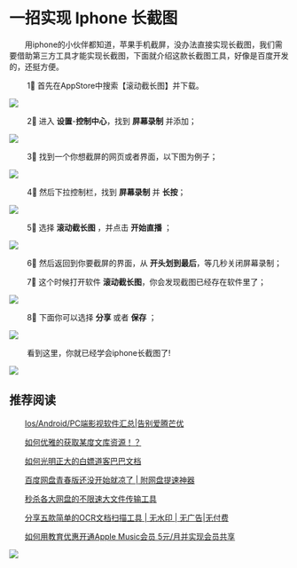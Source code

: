 <!--
 * @Author: your name
 * @Date: 2022-01-30 14:11:45
 * @LastEditTime: 2022-01-30 15:07:03
 * @LastEditors: Please set LastEditors
 * @Description: 打开koroFileHeader查看配置 进行设置: https://github.com/OBKoro1/koro1FileHeader/wiki/%E9%85%8D%E7%BD%AE
 * @FilePath: /Code/Markdown 源代码/2022.01.30 iphone 长截图/ iphone 长截图.md
-->


# 一招实现 Iphone 长截图

&emsp;&emsp;用iphone的小伙伴都知道，苹果手机截屏，没办法直接实现长截图，我们需要借助第三方工具才能实现长截图，下面就介绍这款长截图工具，好像是百度开发的，还挺方便。



&emsp;&emsp; 1⃣️ 首先在AppStore中搜索【滚动截长图】并下载。

![](https://mmbiz.qpic.cn/sz_mmbiz_png/WefE7OF5zK90gboa3KpjYWgrYI5ae9qtDXBUA3iaIclkUbRzqd3ffVL0Klpm9ySAXn6a6VOEYJvB7icg7UeQTO8g/0?wx_fmt=png)

&emsp;&emsp; 2⃣️ 进入 **设置**-**控制中心**，找到 **屏幕录制** 并添加；

![](https://mmbiz.qpic.cn/sz_mmbiz_png/WefE7OF5zK90gboa3KpjYWgrYI5ae9qtvCqYTnBLdnwNVBlWiaV3lbc0icmhV4pteiaGC97WRSjIml4t2Xb6XFASQ/0?wx_fmt=png)

&emsp;&emsp; 3⃣️ 找到一个你想截屏的网页或者界面，以下图为例子；

![](https://mmbiz.qpic.cn/sz_mmbiz_png/WefE7OF5zK90gboa3KpjYWgrYI5ae9qtIDZtzSNIaa5JkVDgRN9NQ9LtwYkvNd3iaP2FNnF4iaaoict8IKZGiaFVPg/0?wx_fmt=png)

&emsp;&emsp; 4⃣️ 然后下拉控制栏，找到 **屏幕录制** 并 **长按**；

![](https://mmbiz.qpic.cn/sz_mmbiz_png/WefE7OF5zK90gboa3KpjYWgrYI5ae9qtMjOXd7lAwicqsYyS4fHG9LePMnmVPwdY2zAZRVMCeqtWLA5m8vCDC4w/0?wx_fmt=png)

&emsp;&emsp; 5⃣️ 选择 **滚动截长图** ，并点击 **开始直播** ；

![](https://mmbiz.qpic.cn/sz_mmbiz_png/WefE7OF5zK90gboa3KpjYWgrYI5ae9qt48OvT7qH44fv52JiajfEwTryIurMsKbODHxbvluabjyRHCiaKB23URJw/0?wx_fmt=png)

&emsp;&emsp; 6⃣️ 然后返回到你要截屏的界面，从 **开头划到最后**，等几秒关闭屏幕录制；

&emsp;&emsp; 7⃣️ 这个时候打开软件 **滚动截长图**，你会发现截图已经存在软件里了；

![](https://mmbiz.qpic.cn/sz_mmbiz_png/WefE7OF5zK90gboa3KpjYWgrYI5ae9qtkXsww8R5IEc1R3o4z2EgXBL8gxNS8ia2ErDHL5El11iaYkWdNXYsHaTw/0?wx_fmt=png)

&emsp;&emsp; 8⃣️ 下面你可以选择 **分享** 或者 **保存** ；

![](https://mmbiz.qpic.cn/sz_mmbiz_png/WefE7OF5zK90gboa3KpjYWgrYI5ae9qtiaaPDLUz3aZv7swcAQvV31TCd6Sfyww1pTmJ13I37IMx0SrSRAyvv3Q/0?wx_fmt=png)

&emsp;&emsp; 看到这里，你就已经学会iphone长截图了!


![](https://mmbiz.qpic.cn/sz_mmbiz_png/WefE7OF5zK9m9wbpQHiarJ1Zbt1eyKDfWEUmt6YHowBicSb5fIpr9q5AvWvK6xqJEDTs4vxqLicCeCg2sJiaZh7Ofg/0?wx_fmt=png)



## 推荐阅读



&emsp;&emsp;[Ios/Android/PC端影视软件汇总|告别爱腾芒优](https://mp.weixin.qq.com/s?__biz=MzU1ODcwMDAwMw==&mid=2247487194&idx=1&sn=0293522f4f58c813b888a343ab752133&chksm=fc23ca56cb544340b3bbed77ff8cede1e4b34078e76d8cab098259be676d987871f5827deaa8&token=1719314948&lang=zh_CN#rd)


&emsp;&emsp;[如何优雅的获取某度文库资源！？](https://mp.weixin.qq.com/s?__biz=MzU1ODcwMDAwMw==&mid=2247487071&idx=1&sn=76ac1bc10433f746515162c783bcfeb9&chksm=fc23cad3cb5443c52ca979adc3c536edfc7a5176065cd11e4ad1026119a26972edd45f4f0bb5&token=1563072136&lang=zh_CN#rd)

&emsp;&emsp;[如何光明正大的白嫖道客巴巴文档](https://mp.weixin.qq.com/s?__biz=MzU1ODcwMDAwMw==&mid=2247487094&idx=1&sn=769c5cd532d961ea6b9265d8d137a7ad&chksm=fc23cafacb5443ec82deeb15afa7777a8cca41bab91c204044c85cb91fa9931a6150d5a5fb3a&token=1719314948&lang=zh_CN#rd)

&emsp;&emsp;[百度网盘青春版还没开始就凉了 | 附网盘提速神器](https://mp.weixin.qq.com/s?__biz=MzU1ODcwMDAwMw==&mid=2247486955&idx=1&sn=9850555c2872764ffe7a3c8eafa9a5a0&chksm=fc23c967cb544071b79194e8cebcfa68e0bc8b214c4ec4400e884751b95273ff0d0d34688db2&token=1563072136&lang=zh_CN#rd)

&emsp;&emsp;[秒杀各大网盘的不限速大文件传输工具](https://mp.weixin.qq.com/s?__biz=MzU1ODcwMDAwMw==&mid=2247487122&idx=1&sn=65ebf73f7218b481eaf8a7075e593c61&chksm=fc23ca1ecb544308fa362e5b0d224cfac61c893f7af7230c95d813ed55e83ac3810506a7624a&token=1719314948&lang=zh_CN#rd)

&emsp;&emsp;[分享五款简单的OCR文档扫描工具 | 无水印 | 无广告|无付费](https://mp.weixin.qq.com/s?__biz=MzU1ODcwMDAwMw==&mid=2247486805&idx=1&sn=2e4e481760a733c1ec10af7e1ba97496&chksm=fc23c9d9cb5440cfb705532f2b9aea836475624cfe3294baf08679938dda7c573d3e5623bfb2&token=1563072136&lang=zh_CN#rd)

&emsp;&emsp;[如何用教育优惠开通Apple Music会员 5元/月并实现会员共享](https://mp.weixin.qq.com/s?__biz=MzU1ODcwMDAwMw==&mid=2247486916&idx=1&sn=c53881d2ed09264f6342ad3772bf6c93&chksm=fc23c948cb54405e9034b5fa8b815f45afb3464d095ab81e5da8aec116f2c0a3a357b0866b89&token=1563072136&lang=zh_CN#rd)


![](https://mmbiz.qpic.cn/sz_mmbiz_jpg/WefE7OF5zKicbmnYcWia7FsAibtwicEbN3HgtLrw8NIFNicKjPlTSoMiciaeAZ9A3jlmx5wJyqwO9mwQgo6SURfPL1q9A/0?wx_fmt=jpeg)






